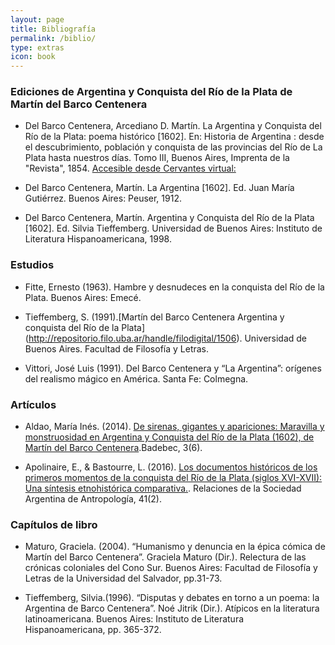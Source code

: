 ```yaml
---
layout: page
title: Bibliografía
permalink: /biblio/
type: extras
icon: book
---
```



### Ediciones de Argentina y Conquista del Río de la Plata de Martín del Barco Centenera

* Del Barco Centenera, Arcediano D. Martín. La Argentina y Conquista del Río de la Plata: poema histórico [1602]. En: Historia de Argentina : desde el descubrimiento, población y conquista de las provincias del Río de La Plata hasta nuestros días. Tomo III, Buenos Aires, Imprenta de la "Revista", 1854. [Accesible desde Cervantes virtual:]( https://www.cervantesvirtual.com/obra/la-argentina-o-la-conquista-del-rio-de-la-plata-poema-historico--0/)

*  Del Barco Centenera, Martín. La Argentina [1602]. Ed. Juan María Gutiérrez. Buenos Aires: Peuser, 1912.
  
* Del Barco Centenera, Martín. Argentina y Conquista del Río de la Plata [1602]. Ed. Silvia Tieffemberg. Universidad de Buenos Aires: Instituto de Literatura
Hispanoamericana, 1998.

### Estudios

* Fitte, Ernesto (1963). Hambre y desnudeces en la conquista del Río de la Plata. Buenos Aires: Emecé.
  
* Tieffemberg, S. (1991).[Martín del Barco Centenera Argentina y conquista del Río de la Plata] (http://repositorio.filo.uba.ar/handle/filodigital/1506). Universidad de Buenos Aires. Facultad de Filosofía y Letras.
  
* Vittori, José Luis (1991). Del Barco Centenera y “La Argentina”: orígenes del realismo mágico en América. Santa Fe: Colmegna.

### Artículos

* Aldao, María Inés. (2014). [De sirenas, gigantes y apariciones: Maravilla y monstruosidad en Argentina y Conquista del Río de la Plata (1602), de Martín del Barco Centenera](http://rephip.unr.edu.ar/xmlui/handle/2133/15548).Badebec, 3(6).

* Apolinaire, E., & Bastourre, L. (2016). [Los documentos históricos de los primeros momentos de la conquista del Río de la Plata (siglos XVI-XVII): Una síntesis etnohistórica comparativa.](http://sedici.unlp.edu.ar/handle/10915/58501). Relaciones de la Sociedad Argentina de Antropología, 41(2).

### Capítulos de libro

* Maturo, Graciela. (2004). “Humanismo y denuncia en la épica cómica de Martín del Barco Centenera”. Graciela Maturo (Dir.). Relectura de las crónicas coloniales del Cono
Sur. Buenos Aires: Facultad de Filosofía y Letras de la Universidad del Salvador, pp.31-73.

* Tieffemberg, Silvia.(1996). “Disputas y debates en torno a un poema: la Argentina de Barco Centenera”. Noé Jitrik (Dir.). Atípicos en la literatura latinoamericana.
Buenos Aires: Instituto de Literatura Hispanoamericana, pp. 365-372.
